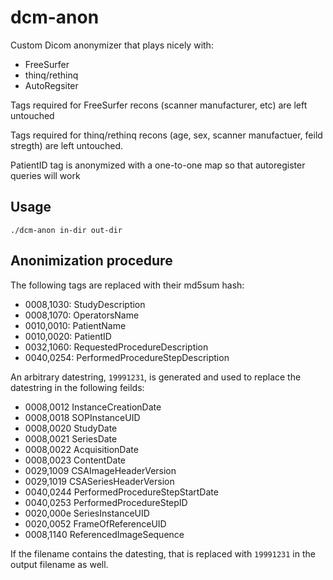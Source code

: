 # dcm-anon

Custom Dicom anonymizer that plays nicely with:
- FreeSurfer
- thinq/rethinq
- AutoRegsiter

Tags required for FreeSurfer recons (scanner manufacturer, etc) are left untouched

Tags required for thinq/rethinq recons (age, sex, scanner manufactuer, feild stregth) are left untouched.

PatientID tag is anonymized with a one-to-one map so that autoregister queries will work

## Usage

`./dcm-anon in-dir out-dir`

## Anonimization procedure

The following tags are replaced with their md5sum hash:
- 0008,1030: StudyDescription
- 0008,1070: OperatorsName
- 0010,0010: PatientName
- 0010,0020: PatientID
- 0032,1060: RequestedProcedureDescription
- 0040,0254: PerformedProcedureStepDescription

An arbitrary datestring, `19991231`, is generated and used to replace the datestring in the following feilds:
- 0008,0012 InstanceCreationDate
- 0008,0018 SOPInstanceUID
- 0008,0020 StudyDate
- 0008,0021 SeriesDate
- 0008,0022 AcquisitionDate
- 0008,0023 ContentDate
- 0029,1009 CSAImageHeaderVersion
- 0029,1019 CSASeriesHeaderVersion
- 0040,0244 PerformedProcedureStepStartDate
- 0040,0253 PerformedProcedureStepID
- 0020,000e SeriesInstanceUID
- 0020,0052 FrameOfReferenceUID
- 0008,1140 ReferencedImageSequence

If the filename contains the datesting, that is replaced with `19991231` in the output filename as well.
